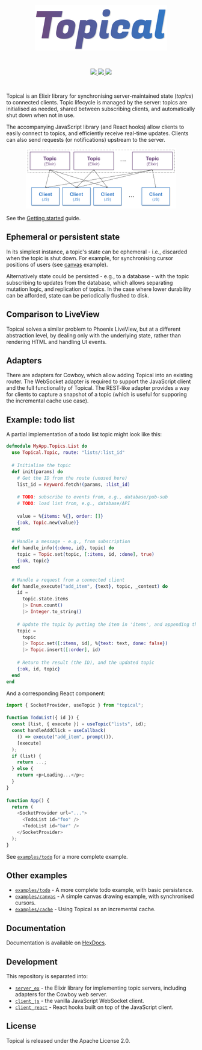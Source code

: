 <br />

<p align="center">
  <img src="logo.png" width="350" alt="Topical" />
</p>

<br />

<p align="center">
  <a href="https://hex.pm/packages/topical">
    <img src="https://img.shields.io/hexpm/v/topical.svg?color=6e4a7e" />
  </a>
  <a href="https://www.npmjs.com/package/@topical/core">
    <img src="https://img.shields.io/npm/v/@topical/core.svg?color=3178c6" />
  </a>
  <a href="https://www.npmjs.com/package/@topical/react">
    <img src="https://img.shields.io/npm/v/@topical/react.svg?color=087ea4" />
  </a>
</p>

<br />

Topical is an Elixir library for synchronising server-maintained state (_topics_) to connected clients. Topic lifecycle is managed by the server: topics are initialised as needed, shared between subscribing clients, and automatically shut down when not in use.

The accompanying JavaScript library (and React hooks) allow clients to easily connect to topics, and efficiently receive real-time updates. Clients can also send requests (or notifications) upstream to the server.

<p align="center">
  <img src="architecture.png" width="400" alt="Architecture diagram" />
</p>

See the [Getting started](https://hexdocs.pm/topical/getting-started.html) guide.

## Ephemeral or persistent state

In its simplest instance, a topic's state can be ephemeral - i.e., discarded when the topic is shut down. For example, for synchronising cursor positions of users (see [canvas](examples/canvas/) example).

Alternatively state could be persisted - e.g., to a database - with the topic subscribing to updates from the database, which allows separating mutation logic, and replication of topics. In the case where lower durability can be afforded, state can be periodically flushed to disk.

## Comparison to LiveView

Topical solves a similar problem to Phoenix LiveView, but at a different abstraction level, by dealing only with the underlying state, rather than rendering HTML and handling UI events.

## Adapters

There are adapters for Cowboy, which allow adding Topical into an existing router. The WebSocket adapter is required to support the JavaScript client and the full functionality of Topical. The REST-like adapter provides a way for clients to capture a snapshot of a topic (which is useful for supporing the incremental cache use case).

## Example: todo list

A partial implementation of a todo list topic might look like this:

```elixir
defmodule MyApp.Topics.List do
  use Topical.Topic, route: "lists/:list_id"

  # Initialise the topic
  def init(params) do
    # Get the ID from the route (unused here)
    list_id = Keyword.fetch!(params, :list_id)

    # TODO: subscribe to events from, e.g., database/pub-sub
    # TODO: load list from, e.g., database/API

    value = %{items: %{}, order: []}
    {:ok, Topic.new(value)}
  end

  # Handle a message - e.g., from subscription
  def handle_info({:done, id}, topic) do
    topic = Topic.set(topic, [:items, id, :done], true)
    {:ok, topic}
  end

  # Handle a request from a connected client
  def handle_execute("add_item", {text}, topic, _context) do
    id =
      topic.state.items
      |> Enum.count()
      |> Integer.to_string()

    # Update the topic by putting the item in 'items', and appending the ID to 'order'
    topic =
      topic
      |> Topic.set([:items, id], %{text: text, done: false})
      |> Topic.insert([:order], id)

    # Return the result (the ID), and the updated topic
    {:ok, id, topic}
  end
end
```

And a corresponding React component:

```typescript
import { SocketProvider, useTopic } from "topical";

function TodoList({ id }) {
  const [list, { execute }] = useTopic("lists", id);
  const handleAddClick = useCallback(
    () => execute("add_item", prompt()),
    [execute]
  );
  if (list) {
    return ...;
  } else {
    return <p>Loading...</p>;
  }
}

function App() {
  return (
    <SocketProvider url="...">
      <TodoList id="foo" />
      <TodoList id="bar" />
    </SocketProvider>
  );
}
```

See [`examples/todo`](examples/todo/) for a more complete example.

## Other examples

- [`examples/todo`](examples/todo/) - A more complete todo example, with basic persistence.
- [`examples/canvas`](examples/canvas/) - A simple canvas drawing example, with synchronised cursors.
- [`examples/cache`](examples/cache/) - Using Topical as an incremental cache.

## Documentation

Documentation is available on [HexDocs](https://hexdocs.pm/topical/).

## Development

This repository is separated into:

- [`server_ex`](server_ex/) - the Elixir library for implementing topic servers, including adapters for the Cowboy web server.
- [`client_js`](client_js/) - the vanilla JavaScript WebSocket client.
- [`client_react`](client_react/) - React hooks built on top of the JavaScript client.

## License

Topical is released under the Apache License 2.0.
